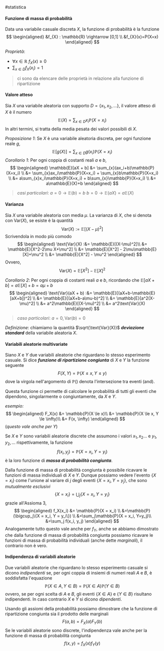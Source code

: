 #statistica 

#### Funzione di massa di probabilità

Data una variabile casuale discreta $X$, la funzione di probabilità è la funzione 
$$
\begin{aligned}
&f_{X} : \mathbb{R} \rightarrow [0,1] \\
&f_{X}(x)=P(X=x)
\end{aligned}
$$

*Proprietà*:
- $\forall x \in \mathbb{R}$ $f_{X}(x) \ge 0$
- $\sum_{x \in D}f_{X}(x_i) =1$ 

> ci sono da elencare delle proprietà in relazione alla funzione di ripartizione

#### Valore atteso

Sia $X$ una variabile aleatoria con supporto $D = \{x_1, x_2, ...\}$, il valore atteso di $X$ è il numero
$$
\mathbb{E}(X) = \sum_{x \in D}x_i\mathbb{P}(X=x_i)
$$
In altri termini, si tratta della media pesata dei valori possibili di $X$.

*Proposizione 1*:
Se $X$ è una variabile aleatoria discreta, per ogni funzione reale $g$,
$$
\mathbb{E}[g(X)] = \sum_{x \in D}g(x_i)\mathbb{P}(X=x_i)
$$
*Corollario 1*:
Per ogni coppia di costanti reali $a$ e $b$,
$$
\begin{aligned}
\mathbb{E}[aX + b] &= \sum_{x}(ax_i+b)\mathbb{P}(X=x_i) \\
&= \sum_{x}ax_i\mathbb{P}(X=x_i) + \sum_{x}b\mathbb{P}(X=x_i) \\
&= a\sum_{x}x_i\mathbb{P}(X=x_i) + b\sum_{x}\mathbb{P}(X=x_i) \\
&= a\mathbb{E}(X)+b
\end{aligned}
$$
>*casi particolari*:
>	$a = 0 \rightarrow \mathbb{E}(b) = b$
>	$b = 0 \rightarrow \mathbb{E}(aX) = a\mathbb{E}(X)$

#### Varianza

Sia $X$ una variabile aleatoria con media $\mu$. La varianza di $X$, che si denota con $\text{Var}(X)$, se esiste è la quantità
$$
\text{Var}(X) := \mathbb{E}[(X-\mu)^2]
$$
Scrivendola in modo più comodo
$$
\begin{aligned}
\text{Var}(X) :&= \mathbb{E}[(X-\mu)^2]\\
&= \mathbb{E}[X^2-2\mu X+\mu^2] \\
&= \mathbb{E}[X^2] - 2\mu\mathbb{E}[X]+\mu^2 \\
&= \mathbb{E}[X^2] - \mu^2
\end{aligned}
$$
Ovvero,
$$
\text{Var}(X) = \mathbb{E}[X^2] - \mathbb{E}[X]^2
$$

*Corollario 2*:
Per ogni coppia di costanti reali $a$ e $b$, ricordando che $\mathbb{E}[aX+b] = a\mathbb{E}[X]+b = a\mu+b$
$$
\begin{aligned}
\text{Var}(aX + b) :&= \mathbb{E}[(aX+b-\mathbb{E}[aX+b])^2] \\
&= \mathbb{E}[(aX+b-a\mu-b)^2] \\
&= \mathbb{E}[a^2(X-\mu)^2] \\
&= a^2\mathbb{E}[(X-\mu)^2] \\
&= a^2\text{Var}(X)
\end{aligned}
$$
> *caso particolari*:
> 	$a = 0, \text{Var}(b) = 0$

*Definizione*: chiamiamo la quantità $\sqrt{\text{Var}(X)}$ ***deviazione standard*** della variabile aleatoria $X$.

#### Variabili aleatorie multivariate

Siano $X$ e $Y$ due variabili aleatorie che riguardano lo stesso esperimento casuale. Si dice ***funzione di ripartizione congiunta*** di $X$ e $Y$ la funzione seguente
$$
F(X,Y) = \mathbb{P}(X \le x, Y \le y)
$$
dove la virgola nell'argomento di $\mathbb{P}()$ denota l'intersezione tra eventi (and).

Questa funzione ci permette di calcolare le probabilità di tutti gli eventi che dipendono, singolarmente o congiuntamente, da $X$ e $Y$.

*esempio:*
$$
\begin{aligned}
F_X(x) &= \mathbb{P}(X \le x)\\
&= \mathbb{P}(X \le x, Y \le \infty)\\
&= F(x, \infty)
\end{aligned}
$$
(*questo vale anche per Y*)

Se $X$ e $Y$ sono variabili aleatorie discrete che assumono i valori $x_1,x_2...$ e $y_1,y_2,...$ rispettivamente, la funzione 
$$
f(x_i,y_j) = \mathbb{P}(X=x_i, Y=y_i)
$$
è la loro funzione di ***massa di probabilità congiunta***.

Dalla funzione di massa di probabilità congiunta è possibile ricavare le funzioni di massa individuali di $X$ e $Y$. Dunque possiamo vedere l'evento $\{X = x_i\}$ come l'unione al variare di $j$ degli eventi $\{X = x_i, Y = y_j\}$, che sono *mutualmente esclusivi*
$$
\{X = x_i\} = \bigcup_j\{X = x_i, Y = y_i\}
$$
grazie all'Assioma 3,
$$
\begin{aligned}
f_X(x_i) &= \mathbb{P}(X = x_i) \\
&=\mathbb{P}(\bigcup_j\{X = x_i, Y = y_i\}) \\
&=\sum_j\mathbb{P}(X = x_i, Y=y_j)\\
&=\sum_j f(x_i, y_j)
\end{aligned}
$$
Analogamente tutto questo vale anche per $f_Y$, anche se abbiamo dimostrato che dalla funzione di massa di probabilità congiunta possiamo ricavare le funzioni di massa di probabilità individuali (anche dette *marginali*), il contrario non è vero.

#### Indipendenza di variabili aleatorie

Due variabili aleatorie che riguardano lo stesso esperimento casuale si dicono *indipendenti* se, per ogni coppia di insiemi di numeri reali $A$ e $B$, è soddisfatta l'equazione
$$
\mathbb{P}(X \in A, Y \in B) = \mathbb{P}(X \in A)\mathbb{P}(Y \in B)
$$
ovvero, se per ogni scelta di $A$ e $B$, gli eventi $\{X \in A\}$ e $\{Y \in B\}$ risultano indipendenti. In caso contrario $X$ e $Y$ si dicono *dipendenti*.

Usando gli assiomi della probabilità possiamo dimostrare che la funzione di ripartizione congiunta sia il prodotto delle marginali
$$
F(a,b) = F_X(a)F_Y(b)
$$
Se le variabili aleatorie sono discrete, l'indipendenza vale anche per la funzione di massa di probabilità congiunta
$$
f(x,y) = f_X(x)f_Y(y)
$$
